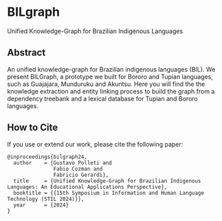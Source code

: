 # BILgraph

Unified Knowledge-Graph for Brazilian Indigenous Languages

## Abstract

An unified knowledge-graph for Brazilian indigenous languages (BIL). We present BILGraph, a prototype we built for Bororo and Tupian languages, such as Guajajara, Munduruku and Akuntsu. Here you will find the the knowledge extraction and entity linking process to build the graph from a dependency treebank and a lexical database for Tupian and Bororo languages.

## How to Cite

If you use or extend our work, please cite the following paper:

```
@inproceedings{bilgraph24,
  author    = {Gustavo Polleti and
               Fabio Cozman and
               Fabricio Gerardi},
  title     = {Unified Knowledge-Graph for Brazilian Indigenous
Languages: An Educational Applications Perspective},
  booktitle = {{15th Symposium in Information and Human Language Technology (STIL 2024)}},
  year      = {2024}
}
```
